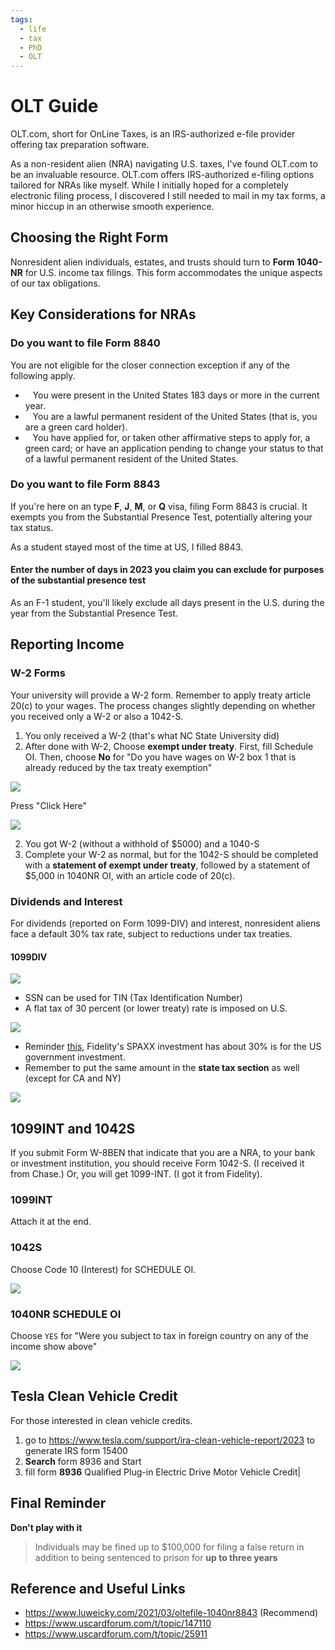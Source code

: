 ```yaml
---
tags:
  - life
  - tax
  - PhD
  - OLT
---
```


# OLT Guide

OLT.com, short for OnLine Taxes, is an IRS-authorized e-file provider offering tax preparation software.

As a non-resident alien (NRA) navigating U.S. taxes, I've found OLT.com to be an invaluable resource. OLT.com offers IRS-authorized e-filing options tailored for NRAs like myself. While I initially hoped for a completely electronic filing process, I discovered I still needed to mail in my tax forms, a minor hiccup in an otherwise smooth experience.

## Choosing the Right Form

Nonresident alien individuals, estates, and trusts should turn to **Form 1040-NR** for U.S. income tax filings. This form accommodates the unique aspects of our tax obligations.

## Key Considerations for NRAs

### Do you want to file Form 8840

You are not eligible for the closer connection exception if any of the following apply.

-    You were present in the United States 183 days or more in the current year.
-    You are a lawful permanent resident of the United States (that is, you are a green card holder).
-    You have applied for, or taken other affirmative steps to apply for, a green card; or have an application pending to change your status to that of a lawful permanent resident of the United States.

### Do you want to file Form 8843

If you're here on an type **F**, **J**, **M**, or **Q** visa, filing Form 8843 is crucial. It exempts you from the Substantial Presence Test, potentially altering your tax status.

As a student stayed most of the time at US, I filled 8843.

#### Enter the number of days in 2023 you claim you can exclude for purposes of the substantial presence test

As an F-1 student, you'll likely exclude all days present in the U.S. during the year from the Substantial Presence Test.

## Reporting Income

### W-2 Forms

Your university will provide a W-2 form. Remember to apply treaty article 20(c) to your wages. The process changes slightly depending on whether you received only a W-2 or also a 1042-S.

1. You only received a W-2 (that's what NC State University did)
2. After done with W-2, Choose **exempt under treaty**. First, fill Schedule OI. Then, choose **No** for "Do you have wages on W-2 box 1 that is already reduced by the tax treaty exemption"

![](https://webresources.aaaab3n.moe/share/SCR-20240320-ovcc.png)

Press "Click Here"

![](https://webresources.aaaab3n.moe/share/1040nr.png)

2. You got W-2 (without a withhold of $5000) and a 1040-S
3. Complete your W-2 as normal, but for the 1042-S should be completed with a **statement of exempt under treaty**, followed by a statement of $5,000 in 1040NR OI, with an article code of 20(c).

### Dividends and Interest

For dividends (reported on Form 1099-DIV) and interest, nonresident aliens face a default 30% tax rate, subject to reductions under tax treaties.

#### 1099DIV

![](https://webresources.aaaab3n.moe/share/Fidelity1099DIV.png)

- SSN can be used for TIN (Tax Identification Number)
- A flat tax of 30 percent (or lower treaty) rate is imposed on U.S.

![](https://webresources.aaaab3n.moe/share/7701b3.png)

- Reminder [this](https://www.uscardforum.com/t/topic/227991), Fidelity's SPAXX investment has about 30% is for the US government investment.
- Remember to put the same amount in the **state tax section** as well (except for CA and NY)

![](https://webresources.aaaab3n.moe/share/spaxx-30.png)

## 1099INT and 1042S

If you submit Form W-8BEN that indicate that you are a NRA, to your bank or investment institution, you should receive Form 1042-S. (I received it from Chase.) Or, you will get 1099-INT. (I got it from Fidelity).

### 1099INT

Attach it at the end.

### 1042S

Choose Code 10 (Interest) for SCHEDULE OI.

![](https://webresources.aaaab3n.moe/share/SCR-20240320-pawj.png)

### 1040NR SCHEDULE OI

Choose `YES` for "Were you subject to tax in foreign country on any of the income show above"

![](https://webresources.aaaab3n.moe/share/SCR-20240320-ovcc.png)

## Tesla Clean Vehicle Credit

For those interested in clean vehicle credits.

1. go to https://www.tesla.com/support/ira-clean-vehicle-report/2023 to generate IRS form 15400
2. **Search** form 8936 and Start
3. fill form **8936** Qualified Plug-in Electric Drive Motor Vehicle Credit|

## Final Reminder

**Don't play with it**

> Individuals may be fined up to $100,000 for filing a false return in addition to being sentenced to prison for **up to three years**

## Reference and Useful Links

- https://www.luweicky.com/2021/03/oltefile-1040nr8843 (Recommend)
- https://www.uscardforum.com/t/topic/147110
- https://www.uscardforum.com/t/topic/25911
